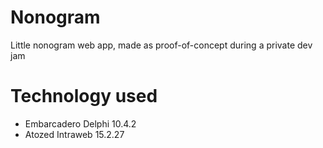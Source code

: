 # Nonogram
Little nonogram web app, made as proof-of-concept during a private dev jam 

# Technology used
* Embarcadero Delphi 10.4.2
* Atozed Intraweb 15.2.27
